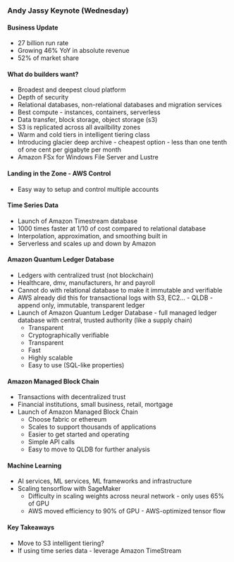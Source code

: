 ### Andy Jassy Keynote (Wednesday)

#### Business Update
* 27 billion run rate
* Growing 46% YoY in absolute revenue
* 52% of market share

#### What do builders want?
* Broadest and deepest cloud platform
* Depth of security
* Relational databases, non-relational databases and migration services
* Best compute - instances, containers, serverless
* Data transfer, block storage, object storage (s3)
* S3 is replicated across all availbility zones
* Warm and cold tiers in intelligent tiering class
* Introducing glacier deep archive - cheapest option - less than one tenth of one cent per gigabyte per month
* Amazon FSx for Windows File Server and Lustre

#### Landing in the Zone - AWS Control
* Easy way to setup and control multiple accounts

#### Time Series Data
* Launch of Amazon Timestream database
* 1000 times faster at 1/10 of cost compared to relational database
* Interpolation, approximation, and smoothing built in
* Serverless and scales up and down by Amazon

#### Amazon Quantum Ledger Database
* Ledgers with centralized trust (not blockchain)
* Healthcare, dmv, manufacturers, hr and payroll
* Cannot do with relational database to make it immutable and verifiable
* AWS already did this for transactional logs with S3, EC2... - QLDB - append only, immutable, transparent ledger
* Launch of Amazon Quantum Ledger Database - full managed ledger database with central, trusted authority (like a supply chain)
    * Transparent
    * Cryptographically verifiable
    * Transparent
    * Fast
    * Highly scalable
    * Easy to use (SQL-like properties)

#### Amazon Managed Block Chain
* Transactions with decentralized trust
* Financial institutions, small business, retail, mortgage
* Launch of Amazon Managed Block Chain
    * Choose fabric or ethereum
    * Scales to support thousands of applications
    * Easier to get started and operating
    * Simple API calls
    * Easy to move to QLDB for further analysis

#### Machine Learning
* AI services, ML services, ML frameworks and infrastructure
* Scaling tensorflow with SageMaker
    * Difficulty in scaling weights across neural network - only uses 65% of GPU
    * AWS moved efficiency to 90% of GPU - AWS-optimized tensor flow

#### Key Takeaways
* Move to S3 intelligent tiering?
* If using time series data - leverage Amazon TimeStream

